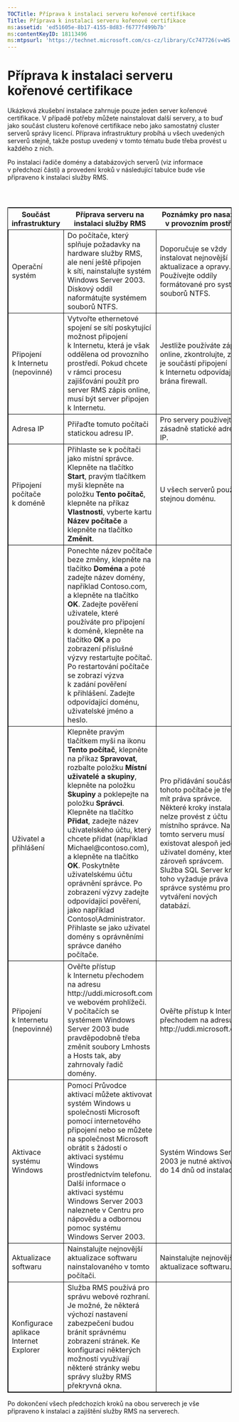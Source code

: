```yaml
---
TOCTitle: Příprava k instalaci serveru kořenové certifikace
Title: Příprava k instalaci serveru kořenové certifikace
ms:assetid: 'ed51605e-8b17-4155-8d83-f6777f499b7b'
ms:contentKeyID: 18113496
ms:mtpsurl: 'https://technet.microsoft.com/cs-cz/library/Cc747726(v=WS.10)'
---
```


Příprava k instalaci serveru kořenové certifikace
=================================================

Ukázková zkušební instalace zahrnuje pouze jeden server kořenové certifikace. V případě potřeby můžete nainstalovat další servery, a to buď jako součást clusteru kořenové certifikace nebo jako samostatný cluster serverů správy licencí. Příprava infrastruktury probíhá u všech uvedených serverů stejně, takže postup uvedený v tomto tématu bude třeba provést u každého z nich.

Po instalaci řadiče domény a databázových serverů (viz informace v předchozí části) a provedení kroků v následující tabulce bude vše připraveno k instalaci služby RMS.

###  

 
<table style="border:1px solid black;">
<colgroup>
<col width="33%" />
<col width="33%" />
<col width="33%" />
</colgroup>
<thead>
<tr class="header">
<th>Součást infrastruktury</th>
<th>Příprava serveru na instalaci služby RMS</th>
<th>Poznámky pro nasazení v provozním prostředí</th>
</tr>
</thead>
<tbody>
<tr class="odd">
<td style="border:1px solid black;">Operační systém</td>
<td style="border:1px solid black;">Do počítače, který splňuje požadavky na hardware služby RMS, ale není ještě připojen k síti, nainstalujte systém Windows Server 2003. Diskový oddíl naformátujte systémem souborů NTFS.</td>
<td style="border:1px solid black;">Doporučuje se vždy instalovat nejnovější aktualizace a opravy. Používejte oddíly formátované pro systém souborů NTFS.</td>
</tr>
<tr class="even">
<td style="border:1px solid black;">Připojení k Internetu
(nepovinné)</td>
<td style="border:1px solid black;">Vytvořte ethernetové spojení se sítí poskytující možnost připojení k Internetu, která je však oddělena od provozního prostředí. Pokud chcete v rámci procesu zajišťování použít pro server RMS zápis online, musí být server připojen k Internetu.</td>
<td style="border:1px solid black;">Jestliže používáte zápis online, zkontrolujte, zda je součástí připojení k Internetu odpovídající brána firewall.</td>
</tr>
<tr class="odd">
<td style="border:1px solid black;">Adresa IP</td>
<td style="border:1px solid black;">Přiřaďte tomuto počítači statickou adresu IP.</td>
<td style="border:1px solid black;">Pro servery používejte zásadně statické adresy IP.</td>
</tr>
<tr class="even">
<td style="border:1px solid black;">Připojení počítače k doméně</td>
<td style="border:1px solid black;">Přihlaste se k počítači jako místní správce. Klepněte na tlačítko <strong>Start</strong>, pravým tlačítkem myši klepněte na položku <strong>Tento počítač</strong>, klepněte na příkaz <strong>Vlastnosti</strong>, vyberte kartu <strong>Název počítače</strong> a klepněte na tlačítko <strong>Změnit</strong>.</td>
<td style="border:1px solid black;">U všech serverů použijte stejnou doménu.</td>
</tr>
<tr class="odd">
<td style="border:1px solid black;"> </td>
<td style="border:1px solid black;">Ponechte název počítače beze změny, klepněte na tlačítko <strong>Doména</strong> a poté zadejte název domény, například Contoso.com, a klepněte na tlačítko <strong>OK</strong>. Zadejte pověření uživatele, které používáte pro připojení k doméně, klepněte na tlačítko <strong>OK</strong> a po zobrazení příslušné výzvy restartujte počítač. Po restartování počítače se zobrazí výzva k zadání pověření k přihlášení. Zadejte odpovídající doménu, uživatelské jméno a heslo.</td>
<td style="border:1px solid black;"> </td>
</tr>
<tr class="even">
<td style="border:1px solid black;">Uživatel a přihlášení</td>
<td style="border:1px solid black;">Klepněte pravým tlačítkem myši na ikonu <strong>Tento počítač</strong>, klepněte na příkaz <strong>Spravovat</strong>, rozbalte položku <strong>Místní uživatelé a skupiny</strong>, klepněte na položku <strong>Skupiny</strong> a poklepejte na položku <strong>Správci</strong>.
Klepněte na tlačítko <strong>Přidat</strong>, zadejte název uživatelského účtu, který chcete přidat (například Michael@contoso.com), a klepněte na tlačítko <strong>OK</strong>. Poskytněte uživatelskému účtu oprávnění správce. Po zobrazení výzvy zadejte odpovídající pověření, jako například Contoso\Administrator.
Přihlaste se jako uživatel domény s oprávněními správce daného počítače.</td>
<td style="border:1px solid black;">Pro přidávání součástí do tohoto počítače je třeba mít práva správce. Některé kroky instalace nelze provést z účtu místního správce. Na tomto serveru musí existovat alespoň jeden uživatel domény, který je zároveň správcem. Služba SQL Server kromě toho vyžaduje práva správce systému pro vytváření nových databází.</td>
</tr>
<tr class="odd">
<td style="border:1px solid black;">Připojení k Internetu
(nepovinné)</td>
<td style="border:1px solid black;">Ověřte přístup k Internetu přechodem na adresu http://uddi.microsoft.com ve webovém prohlížeči. V počítačích se systémem Windows Server 2003 bude pravděpodobně třeba změnit soubory Lmhosts a Hosts tak, aby zahrnovaly řadič domény.</td>
<td style="border:1px solid black;">Ověřte přístup k Internetu přechodem na adresu http://uddi.microsoft.com.</td>
</tr>
<tr class="even">
<td style="border:1px solid black;">Aktivace systému Windows</td>
<td style="border:1px solid black;">Pomocí Průvodce aktivací můžete aktivovat systém Windows u společnosti Microsoft pomocí internetového připojení nebo se můžete na společnost Microsoft obrátit s žádostí o aktivaci systému Windows prostřednictvím telefonu. Další informace o aktivaci systému Windows Server 2003 naleznete v Centru pro nápovědu a odbornou pomoc systému Windows Server 2003.</td>
<td style="border:1px solid black;">Systém Windows Server 2003 je nutné aktivovat do 14 dnů od instalace.</td>
</tr>
<tr class="odd">
<td style="border:1px solid black;">Aktualizace softwaru</td>
<td style="border:1px solid black;">Nainstalujte nejnovější aktualizace softwaru nainstalovaného v tomto počítači.</td>
<td style="border:1px solid black;">Nainstalujte nejnovější aktualizace softwaru.</td>
</tr>
<tr class="even">
<td style="border:1px solid black;">Konfigurace aplikace Internet Explorer</td>
<td style="border:1px solid black;">Služba RMS používá pro správu webové rozhraní. Je možné, že některá výchozí nastavení zabezpečení budou bránit správnému zobrazení stránek. Ke konfiguraci některých možností využívají některé stránky webu správy služby RMS překryvná okna.</td>
<td style="border:1px solid black;"> </td>
</tr>
</tbody>
</table>
  
Po dokončení všech předchozích kroků na obou serverech je vše připraveno k instalaci a zajištění služby RMS na serverech.
